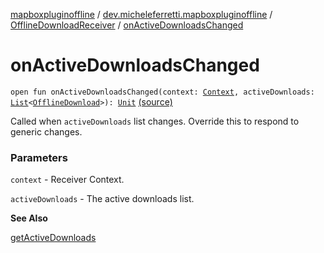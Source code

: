 [mapboxpluginoffline](../../index.md) / [dev.micheleferretti.mapboxpluginoffline](../index.md) / [OfflineDownloadReceiver](index.md) / [onActiveDownloadsChanged](./on-active-downloads-changed.md)

# onActiveDownloadsChanged

`open fun onActiveDownloadsChanged(context: `[`Context`](https://developer.android.com/reference/android/content/Context.html)`, activeDownloads: `[`List`](https://kotlinlang.org/api/latest/jvm/stdlib/kotlin.collections/-list/index.html)`<`[`OfflineDownload`](../../dev.micheleferretti.mapboxpluginoffline.model/-offline-download/index.md)`>): `[`Unit`](https://kotlinlang.org/api/latest/jvm/stdlib/kotlin/-unit/index.html) [(source)](https://github.com/xit0c/mapbox-plugin-offline/tree/master/mapboxpluginoffline/src/main/java/dev/micheleferretti/mapboxpluginoffline/OfflineDownloadReceiver.kt#L254)

Called when `activeDownloads` list changes. Override this to respond to generic changes.

### Parameters

`context` - Receiver Context.

`activeDownloads` - The active downloads list.

**See Also**

[getActiveDownloads](get-active-downloads.md)

